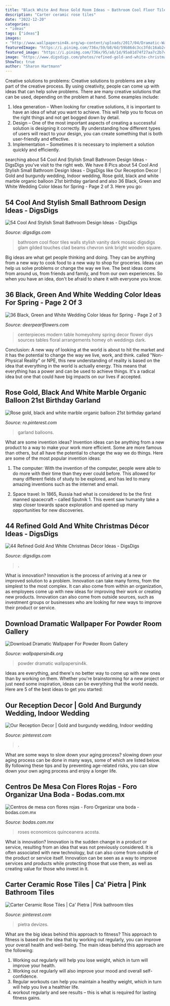 ```yaml
---
title: "Black White And Rose Gold Room Ideas ~ Bathroom Cool Floor Tiles Walls Stylish Vanity Dark Mosaic Digsdigs Glam Gilded Touches Clad Beams Chevron Sink Bright Wooden Square"
description: "Carter ceramic rose tiles"
date: "2022-12-20"
categories:
- "ideas"
tags: ["ideas"]
images:
- "http://www.wallpapersin4k.org/wp-content/uploads/2017/04/Dramatic-Wallpaper-For-Powder-Room-23.jpg"
featuredImage: "https://i.pinimg.com/736x/59/b8/6d/59b86dc3cc3fdc16ab2c33af6f3ce8ca.jpg"
featured_image: "https://i.pinimg.com/736x/95/a8/1d/95a81d74f27aa7c2b7c91adc4974f50b.jpg"
image: "https://www.digsdigs.com/photos/refined-gold-and-white-christmas-decor-ideas-21.jpg"
ShowToc: true
author: "Sharon Hartmann"
---
```



Creative solutions to problems:
Creative solutions to problems are a key part of the creative process. By using creativity, people can come up with ideas that can help solve problems. There are many creative solutions that can be used, depending on the problem at hand. Some examples include:
1. Idea generation – When looking for creative solutions, it is important to have an idea of what you want to achieve. This will help you to focus on the right things and not get bogged down by detail.
2. Design – One of the most important aspects of creating a successful solution is designing it correctly. By understanding how different types of users will react to your design, you can create something that is both user-friendly and effective.
3. Implementation – Sometimes it is necessary to implement a solution quickly and efficiently.

	

		
searching about 54 Cool And Stylish Small Bathroom Design Ideas - DigsDigs you've visit to the right web. We have 8 Pics about 54 Cool And Stylish Small Bathroom Design Ideas - DigsDigs like Our Reception Decor | Gold and burgundy wedding, Indoor wedding, Rose gold, black and white marble organic balloon 21st birthday garland and also 36 Black, Green and White Wedding Color Ideas for Spring - Page 2 of 3. Here you go:
		
    
## 54 Cool And Stylish Small Bathroom Design Ideas - DigsDigs

<img loading=lazy src="https://www.digsdigs.com/photos/2014/03/a-chic-black-and-white-bathroom-with-a-mosaic-floor-black-and-white-walls-a-tub-and-a-white-vanity.jpg" onerror="this.onerror=null;this.src='https://tse1.mm.bing.net/th?id=OIP.P1XPPFPoT1-kThdkdUDyWwHaLE&amp;pid=15.1';" alt="54 Cool And Stylish Small Bathroom Design Ideas - DigsDigs">

_Source: digsdigs.com_

>bathroom cool floor tiles walls stylish vanity dark mosaic digsdigs glam gilded touches clad beams chevron sink bright wooden square. 

	

Big ideas are what get people thinking and doing. They can be anything from a new way to cook food to a new way to shop for groceries. Ideas can help us solve problems or change the way we live. The best ideas come from around us, from friends and family, and from our own experiences. So when you have an idea, don't be afraid to share it with everyone you know.

    
## 36 Black, Green And White Wedding Color Ideas For Spring - Page 2 Of 3

<img loading=lazy src="https://www.deerpearlflowers.com/wp-content/uploads/2019/10/modern-black-and-green-wedding-centerpiece.jpg" onerror="this.onerror=null;this.src='https://tse2.mm.bing.net/th?id=OIP.3jnBFKHU-HszB_LSowJKLAHaLH&amp;pid=15.1';" alt="36 Black, Green and White Wedding Color Ideas for Spring - Page 2 of 3">

_Source: deerpearlflowers.com_

>centerpieces modern table homeyohmy spring decor flower diys sources tables floral arrangements homey oh weddings dark. 

	

Conclusion:
A new way of looking at the world is about to hit the market and it has the potential to change the way we live, work, and think. called "Non-Physical Reality" or NPE, this new understanding of reality is based on the idea that everything in the world is actually energy. This means that everything has a power and can be used to achieve things. It's a radical idea but one that could have big impacts on our lives if accepted.

    
## Rose Gold, Black And White Marble Organic Balloon 21st Birthday Garland

<img loading=lazy src="https://i.pinimg.com/736x/59/b8/6d/59b86dc3cc3fdc16ab2c33af6f3ce8ca.jpg" onerror="this.onerror=null;this.src='https://tse4.mm.bing.net/th?id=OIP.nqJNHxLiL0PWsoY-Qh8ewwHaF6&amp;pid=15.1';" alt="Rose gold, black and white marble organic balloon 21st birthday garland">

_Source: ro.pinterest.com_

>garland balloons. 

	

What are some invention ideas?
Invention ideas can be anything from a new product to a way to make your work more efficient. Some are more famous than others, but all have the potential to change the way we do things. Here are some of the most popular invention ideas: 
1) The computer: With the invention of the computer, people were able to do more with their time than they ever could before. This allowed for many different fields of study to be explored, and has led to many amazing inventions such as the internet and email.

2) Space travel: In 1865, Russia had what is considered to be the first manned spacecraft – called Sputnik 1. This event saw humanity take a step closer towards space exploration and opened up many opportunities for new discoveries.

    
## 44 Refined Gold And White Christmas Décor Ideas - DigsDigs

<img loading=lazy src="https://www.digsdigs.com/photos/refined-gold-and-white-christmas-decor-ideas-21.jpg" onerror="this.onerror=null;this.src='https://tse4.mm.bing.net/th?id=OIP.lcsiGu3vKHLlKaa_XyNVPAAAAA&amp;pid=15.1';" alt="44 Refined Gold And White Christmas Décor Ideas - DigsDigs">

_Source: digsdigs.com_

>. 

	

What is innovation?
Innovation is the process of arriving at a new or improved solution to a problem. Innovation can take many forms, from the simplest to the most complex. It can also come from within an organization, as employees come up with new ideas for improving their work or creating new products. Innovation can also come from outside sources, such as investment groups or businesses who are looking for new ways to improve their product or service.

    
## Download Dramatic Wallpaper For Powder Room Gallery

<img loading=lazy src="http://www.wallpapersin4k.org/wp-content/uploads/2017/04/Dramatic-Wallpaper-For-Powder-Room-23.jpg" onerror="this.onerror=null;this.src='https://tse1.mm.bing.net/th?id=OIP.2kMZXgfowS-dD2iUawtifgHaLR&amp;pid=15.1';" alt="Download Dramatic Wallpaper For Powder Room Gallery">

_Source: wallpapersin4k.org_

>powder dramatic wallpapersin4k. 

	

Ideas are everything, and there's no better way to come up with new ones than by working on them. Whether you're brainstorming for a new project or just need some inspiration, ideas can be everything that the world needs. Here are 5 of the best ideas to get you started: 

    
## Our Reception Decor | Gold And Burgundy Wedding, Indoor Wedding

<img loading=lazy src="https://i.pinimg.com/736x/95/a8/1d/95a81d74f27aa7c2b7c91adc4974f50b.jpg" onerror="this.onerror=null;this.src='https://tse3.mm.bing.net/th?id=OIP.vLfQM55sBjoNKok6vW7s4QHaMG&amp;pid=15.1';" alt="Our Reception Decor | Gold and burgundy wedding, Indoor wedding">

_Source: pinterest.com_

>. 

	

What are some ways to slow down your aging process?
slowing down your aging process can be done in many ways, some of which are listed below. By following these tips and by preventing age-related risks, you can slow down your own aging process and enjoy a longer life.

    
## Centros De Mesa Con Flores Rojas - Foro Organizar Una Boda - Bodas.com.mx

<img loading=lazy src="https://cdn0.bodas.com.mx/usr/2/1/1/9/cfb_932033.jpg" onerror="this.onerror=null;this.src='https://tse3.mm.bing.net/th?id=OIP.7v0FxXnbWoGY3ZzrGqkGTgHaJ4&amp;pid=15.1';" alt="Centros de mesa con flores rojas - Foro Organizar una boda - bodas.com.mx">

_Source: bodas.com.mx_

>roses economicos quinceanera acosta. 

	

What is innovation?
Innovation is the sudden change in a product or service, resulting from an idea that was not previously considered. It is often associated with new technology, but can also come from outside of the product or service itself. Innovation can be seen as a way to improve services and products while protecting those that use them, as well as creating value for those who invest in it.

    
## Carter Ceramic Rose Tiles | Ca&#039; Pietra | Pink Bathroom Tiles

<img loading=lazy src="https://i.pinimg.com/736x/85/05/74/85057481cf6c137f566005b6cfb6598a.jpg" onerror="this.onerror=null;this.src='https://tse1.mm.bing.net/th?id=OIP.LFAUx80QcG7uCsXIvG145wHaLH&amp;pid=15.1';" alt="Carter Ceramic Rose Tiles | Ca&#039; Pietra | Pink bathroom tiles">

_Source: pinterest.com_

>pietra devizes. 

	

What are the big ideas behind this approach to fitness?
This approach to fitness is based on the idea that by working out regularly, you can improve your overall health and well-being. The main ideas behind this approach are the following: 
1) Working out regularly will help you lose weight, which in turn will improve your health. 
2) Working out regularly will also improve your mood and overall self-confidence. 
3) Regular workouts can help you maintain a healthy weight, which in turn will help you live a healthier life. 
4) workout regularly and see results – this is what is required for lasting fitness gains.


